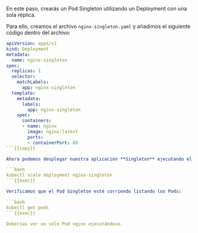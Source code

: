 En este paso, crearás un Pod Singleton utilizando un Deployment con una sola réplica.

Para ello, creamos el archivo `nginx-singleton.yaml` y añadimos el siguiente código dentro del archivo:

```yaml
apiVersion: apps/v1
kind: Deployment
metadata:
  name: nginx-singleton
spec:
  replicas: 1
  selector:
    matchLabels:
      app: nginx-singleton
  template:
    metadata:
      labels:
        app: nginx-singleton
    spec:
      containers:
      - name: nginx
        image: nginx:latest
        ports:
        - containerPort: 80
```{{copy}}

Ahora podemos desplegar nuestra aplicación **Singleton** ejecutando el siguiente comando:

```bash
kubectl scale deployment nginx-singleton
```{{exec}}

Verificamos que el Pod Singleton esté corriendo listando los Pods:

```bash
kubectl get pods
```{{exec}}

Deberías ver un solo Pod nginx ejecutándose.